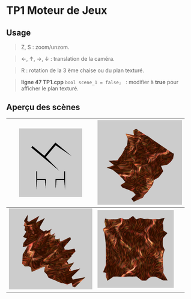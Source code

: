 # TP1 Moteur de Jeux

## Usage

> Z, S : zoom/unzom.

> &#8592;, &#8593;, &#8594;, &#8595; :  translation de la caméra.

> R : rotation de la 3 ème chaise ou du plan texturé.

>**ligne 47 TP1.cpp** ``bool scene_1 = false;
>`` :  modifier à **true** pour afficher le plan texturé.

## Aperçu des scènes

| <img src="./screens/Chairs_1.png" style="zoom:33%;"/> | <img src="./screens/plane_1.png" style="zoom:33%;" /> |
| ----------------------------------------------------- | ----------------------------------------------------- |
| <img src="./screens/plane_2.png" style="zoom:33%;" /> | <img src="./screens/plane_3.png" style="zoom:33%;" /> |



